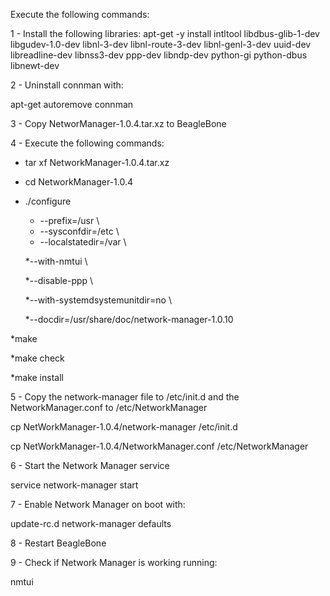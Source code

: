 Execute the following commands:

1 - Install the following libraries:
  apt-get -y install intltool libdbus-glib-1-dev libgudev-1.0-dev libnl-3-dev libnl-route-3-dev libnl-genl-3-dev uuid-dev libreadline-dev libnss3-dev ppp-dev libndp-dev python-gi python-dbus libnewt-dev

2 - Uninstall connman with:

  apt-get autoremove connman

3 - Copy NetworManager-1.0.4.tar.xz to BeagleBone

4 - Execute the following commands:
  * tar xf NetworkManager-1.0.4.tar.xz
  
  * cd NetworkManager-1.0.4

  * ./configure 
    * --prefix=/usr \
    * --sysconfdir=/etc    \
    * --localstatedir=/var \
        
    *--with-nmtui         \
       
    *--disable-ppp        \
       
    *--with-systemdsystemunitdir=no \
        
    *--docdir=/usr/share/doc/network-manager-1.0.10

  *make
    
  *make check
    
  *make install
    

5 - Copy the network-manager file to /etc/init.d and the NetworkManager.conf to /etc/NetworkManager

  cp NetWorkManager-1.0.4/network-manager /etc/init.d
  
  cp NetWorkManager-1.0.4/NetworkManager.conf /etc/NetworkManager

6 - Start the Network Manager service

  service network-manager start

7 - Enable Network Manager on boot with:

  update-rc.d network-manager defaults

8 - Restart BeagleBone

9 - Check if Network Manager is working running:

  nmtui
